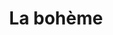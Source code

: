 ---
title: "La bohème"
drama-url: "https://en.wikipedia.org/wiki/La_boh%C3%A8me"
brief-introduction: "Mimì and Rodolfo's passion burns with a brilliant flame. In a city of lights, can love eclipse Death itself?"
img-name: "La Bohème from the Metropolitan Opera April 2014"
image-url: "https://upload.wikimedia.org/wikipedia/commons/b/ba/La_Boh%C3%A8me_5661.jpg"
img-creator: "Bengt Nyman"
licence: "CC BY 2.0"

original-work-name: Scènes de la vie de bohème
original-work-type: novel (a collection of loosely related stories)
original-work-year: 1851
original-work-url: https://en.wikipedia.org/wiki/Scenes_of_Bohemian_Life
writer: "Henri Murger"

category: "Opera and Musicals"
tags: 1900s, Romance, Classics, Music, Italian, Tragedy, Passion

synopsis: |
  "A sad love story of Rodolfo and Mimì. When the penniless poet Rodolfo met the tailor Mimì, they immediately fell in love. But when Rodolfo learned that Mimì was seriously ill, their happiness is threatened.
  Rodolfo realized painfully that he could not afford the medicine and care Mimì needed, so he separated from her. When she was seriously ill, Mimì returned to Rudolph's attic. They were reunited happily--but, despite the care of Rudolph and his friends, Mimì died (eno.org, 2021)."
act-brief: |
  The action is set in Paris during the early 1930s. 

  _**Act I**_ - It is Christmas Eve. In Café Momus. 

  _**Act II**_ - Outside Café Momus, in the courtyard of Musette's house.  

  _**Act III**_ - On a cold February dawn, in Marcello's garret room. Marcello and Musetta quarrel while Rodolfo and Mimì confront the necessity of separation.  

  _**Act IV**_ - It is spring, in Rodolfo's garret room. Mimì is dying. The friends do what they can but it is too late to save her.  
  (roh.org.uk, 2021)

transition: "This may be the most famous work in the opera and also one of the most popular one. Even more than 100 years later, Puccini’s La Bohème is still one of the most frequently performed works in the world.
Puccini’s opera of love, life and loss have inspired musicals, films and even cartoons. Let's turn our attention back to the very first and most famous performance of Puccini’s La bohème..."

performance-date: "17 February 1904"
performance-country: "Italia"
performance-city: "Milan"
performance-venue: "La Scala"
director: "Giacomo Puccini"
directer-img-url: "https://upload.wikimedia.org/wikipedia/commons/thumb/9/9b/GiacomoPuccini.jpg/815px-GiacomoPuccini.jpg"
directer-img-licence: "Creative Commons Public Domain Mark 1.0 License"
scriptwriter: "Luigi Illica and Giuseppe Giacosa (Italian Libretto)"
reference: |
  eno.org. 2021. Puccini's La bohème [online] Available at: <https://www.eno.org/operas/la-boheme/ and https://www.roh.org.uk/tickets-and-events/la-boheme-stream-details> [Accessed 13 December 2021].

  roh.org.uk. 2021. La bohème (2020). [online] Available at: <https://www.roh.org.uk/tickets-and-events/la-boheme-stream-details> [Accessed 13 December 2021].

music1: Music from Act I (The Royal Opera)
music1-url: https://www.youtube.com/watch?v=2jrMG149Rio

music2: Quando m'en vo
music2-url: https://www.youtube.com/watch?v=Sg1nct9Ow4U

music3: "'Che gelida manina' aria (The Royal Opera)"
music3-url: https://www.youtube.com/watch?v=--L3uqoQUV4

layout: exhibit
---
